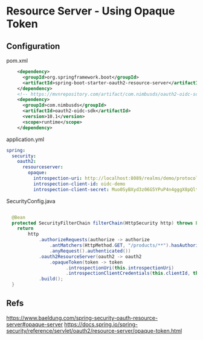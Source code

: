 Resource Server - Using Opaque Token
=====================================

## Configuration
pom.xml
```xml
    <dependency>
      <groupId>org.springframework.boot</groupId>
      <artifactId>spring-boot-starter-oauth2-resource-server</artifactId>
    </dependency>
    <!-- https://mvnrepository.com/artifact/com.nimbusds/oauth2-oidc-sdk -->
    <dependency>
      <groupId>com.nimbusds</groupId>
      <artifactId>oauth2-oidc-sdk</artifactId>
      <version>10.1</version>
      <scope>runtime</scope>
    </dependency>
```

application.yml
```yaml
spring:
  security:
    oauth2:
      resourceserver:
        opaque:
          introspection-uri: http://localhost:8089/realms/demo/protocol/openid-connect2/token/introspect
          introspection-client-id: oidc-demo
          introspection-client-secret: Muo0SyBXyd3z06G5YPuP4n4gggX8pQlt
```

SecurityConfig.java
```java

  @Bean
  protected SecurityFilterChain filterChain(HttpSecurity http) throws Exception {
    return
        http
            .authorizeRequests(authorize -> authorize
                .antMatchers(HttpMethod.GET, "/products/**").hasAuthority("SCOPE_read")
                .anyRequest().authenticated())
            .oauth2ResourceServer(oauth2 -> oauth2
                .opaqueToken(token -> token
                      .introspectionUri(this.introspectionUri)
                      .introspectionClientCredentials(this.clientId, this.clientSecret)))
            .build();
  }
```


## Refs
https://www.baeldung.com/spring-security-oauth-resource-server#opaque-server
https://docs.spring.io/spring-security/reference/servlet/oauth2/resource-server/opaque-token.html

